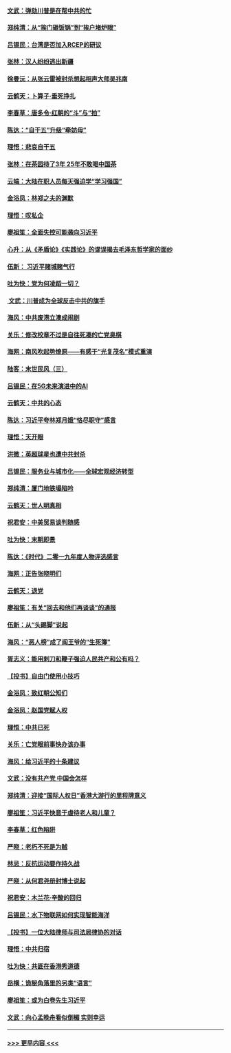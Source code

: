 #### [文武：弹劾川普是在帮中共的忙](../pages/nsc993/n11744758.md?t=12252001) 
#### [郑纯清：从“挨门砸饭锅”到“挨户堵炉眼”](../pages/nsc993/n11744745.md?t=12252001) 
#### [吕锡民：台湾是否加入RCEP的研议](../pages/nsc993/n11744701.md?t=12252001) 
#### [张林：汉人纷纷逃出新疆](../pages/nsc993/n11743530.md?t=12252001) 
#### [徐曼沅：从张云雷被封杀想起相声大师吴兆南](../pages/nsc993/n11741816.md?t=12252001) 
#### [云鹤天：卜算子‧垂死挣扎](../pages/nsc993/n11739956.md?t=12252001) 
#### [李春草：唐多令‧红朝的“斗”与“拍”](../pages/nsc993/n11739830.md?t=12252001) 
#### [陈达：“自干五”升级“牵妨母”](../pages/nsc993/n11739724.md?t=12252001) 
#### [理悟：悲哀自干五](../pages/nsc993/n11739547.md?t=12252001) 
#### [张林：在茶园待了3年 25年不敢喝中国茶](../pages/nsc993/n11739240.md?t=12252001) 
#### [云端：大陆在职人员每天强迫学“学习强国”](../pages/nsc993/n11738735.md?t=12252001) 
#### [金浴凤：林郑之夫的渊默](../pages/nsc993/n11737735.md?t=12252001) 
#### [理悟：叹私企](../pages/nsc993/n11737715.md?t=12252001) 
#### [廖祖笙：全面失控可能袭向习近平](../pages/nsc993/n11737704.md?t=12252001) 
#### [心升：从《矛盾论》《实践论》的谬误揭去毛泽东哲学家的面纱](../pages/nsc993/n11736962.md?t=12252001) 
#### [伍新： 习近平赌城赌气行](../pages/nsc993/n11736929.md?t=12252001) 
#### [吐为快：党为何凌蹈一切？](../pages/nsc993/n11736915.md?t=12252001) 
#### [ 文武：川普成为全球反击中共的旗手](../pages/nsc993/n11736882.md?t=12252001) 
#### [海风：中共废港立澳成闹剧](../pages/nsc993/n11735857.md?t=12252001) 
#### [关乐：修改校章不过是自往死凑的亡党臭棋](../pages/nsc993/n11735097.md?t=12252001) 
#### [海网：南风吹起势燎原——有感于“光复茂名”模式重演](../pages/nsc993/n11732308.md?t=12252001) 
#### [陆客：末世民风（三）](../pages/nsc993/n11732211.md?t=12252001) 
#### [吕锡民：在5G未来演进中的AI](../pages/nsc993/n11730010.md?t=12252001) 
#### [云鹤天：中共的心态](../pages/nsc993/n11729906.md?t=12252001) 
#### [陈达：习近平夸林郑月娥“恪尽职守”感言](../pages/nsc993/n11729881.md?t=12252001) 
#### [理悟：天开眼](../pages/nsc993/n11729699.md?t=12252001) 
#### [洪微：英超球星也遭中共封杀](../pages/nsc993/n11727243.md?t=12252001) 
#### [吕锡民：服务业与城市化——全球宏观经济转型](../pages/nsc993/n11725845.md?t=12252001) 
#### [郑纯清：厦门地铁塌陷吟](../pages/nsc993/n11725813.md?t=12252001) 
#### [云鹤天：世人明真相](../pages/nsc993/n11725621.md?t=12252001) 
#### [祝君安：中美贸易谈判随感](../pages/nsc993/n11725609.md?t=12252001) 
#### [吐为快：末朝即景](../pages/nsc993/n11723365.md?t=12252001) 
#### [陈达：《时代》二零一九年度人物评选感言](../pages/nsc993/n11723337.md?t=12252001) 
#### [海网：正告张晓明们](../pages/nsc993/n11723228.md?t=12252001) 
#### [云鹤天：退党](../pages/nsc993/n11723056.md?t=12252001) 
#### [廖祖笙：有关“回去和他们再谈谈”的通报](../pages/nsc993/n11722442.md?t=12252001) 
#### [伍新：从“头踢脚”说起](../pages/nsc993/n11722429.md?t=12252001) 
#### [海风：“恶人榜”成了阎王爷的“生死簿”](../pages/nsc993/n11722272.md?t=12252001) 
#### [胥志义：能用剌刀和鞭子强迫人民共产和公有吗？](../pages/nsc993/n11720569.md?t=12252001) 
#### [【投书】自由门使用小技巧](../pages/nsc993/n11720180.md?t=12252001) 
#### [金浴凤：致红朝公知们](../pages/nsc993/n11720563.md?t=12252001) 
#### [金浴凤：赵国党赋人权](../pages/nsc993/n11720533.md?t=12252001) 
#### [理悟：中共已死](../pages/nsc993/n11720233.md?t=12252001) 
#### [关乐：亡党眼前事快办该办事](../pages/nsc993/n11719160.md?t=12252001) 
#### [海风：给习近平的十条建议](../pages/nsc993/n11717616.md?t=12252001) 
#### [文武：没有共产党 中国会怎样](../pages/nsc993/n11717584.md?t=12252001) 
#### [郑纯清：迎接“国际人权日”香港大游行的里程牌意义](../pages/nsc993/n11717417.md?t=12252001) 
#### [廖祖笙：习近平快意于虐待老人和儿童？](../pages/nsc993/n11715313.md?t=12252001) 
#### [李春草：红色陷阱](../pages/nsc993/n11715029.md?t=12252001) 
#### [严晓：老朽不死是为贼](../pages/nsc993/n11712910.md?t=12252001) 
#### [林忌：反抗运动要作持久战](../pages/nsc993/n11712623.md?t=12252001) 
#### [严晓：从何君尧册封博士说起](../pages/nsc993/n11712465.md?t=12252001) 
#### [祝君安：木兰花·辛酸的回归](../pages/nsc993/n11712381.md?t=12252001) 
#### [吕锡民：水下物联网如何实现智能海洋](../pages/nsc993/n11711158.md?t=12252001) 
#### [【投书】一位大陆律师与司法局律协的对话](../pages/nsc993/n11709675.md?t=12252001) 
#### [理悟：中共归宿](../pages/nsc993/n11710059.md?t=12252001) 
#### [吐为快：共匪在香港秀道德](../pages/nsc993/n11709979.md?t=12252001) 
#### [岳横：诡秘角落里的另类“语言”](../pages/nsc993/n11709792.md?t=12252001) 
#### [廖祖笙：或为白卷先生习近平](../pages/nsc993/n11708330.md?t=12252001) 
#### [文武：向心孟晚舟看似倒楣 实则幸运](../pages/nsc993/n11708236.md?t=12252001) 

----
#### [ >>> 更早内容 <<< ](../indexes/nsc993-earlier.md)
